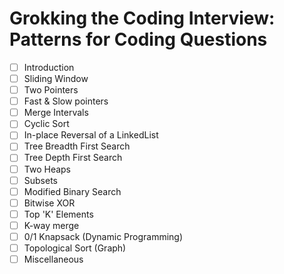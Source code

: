 # Grokking the Coding Interview: Patterns for Coding Questions

- [ ] Introduction
- [ ] Sliding Window
- [ ] Two Pointers
- [ ] Fast & Slow pointers
- [ ] Merge Intervals
- [ ] Cyclic Sort
- [ ] In-place Reversal of a LinkedList
- [ ] Tree Breadth First Search
- [ ] Tree Depth First Search
- [ ] Two Heaps
- [ ] Subsets
- [ ] Modified Binary Search
- [ ] Bitwise XOR
- [ ] Top 'K' Elements
- [ ] K-way merge
- [ ] 0/1 Knapsack (Dynamic Programming)
- [ ] Topological Sort (Graph)
- [ ] Miscellaneous
